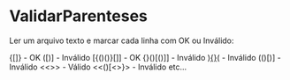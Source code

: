 # ValidarParenteses
Ler um arquivo texto e marcar cada linha com OK ou Inválido:

{[]} - OK
([)] - Inválido
[{()()}[]] - OK
{}()[()]] - Inválido
)[{}]()( - Inválido
(()[)] - Inválido
<<[]()>> - Válido
<<()[<>}> - Inválido
etc...
